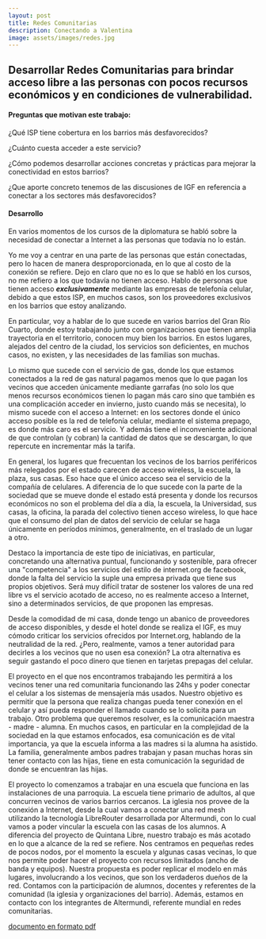 ```yaml
---
layout: post
title: Redes Comunitarias
description: Conectando a Valentina
image: assets/images/redes.jpg
---
```


## Desarrollar Redes Comunitarias para brindar acceso libre a las personas con pocos recursos económicos y en condiciones de vulnerabilidad.

#### Preguntas que motivan este trabajo:

¿Qué ISP tiene cobertura en los barrios más desfavorecidos?

¿Cuánto cuesta acceder a este servicio?

¿Cómo podemos desarrollar acciones concretas y prácticas para mejorar la conectividad en estos barrios?

¿Que aporte concreto tenemos de las discusiones de IGF en referencia a conectar a los sectores más desfavorecidos?

#### Desarrollo

En varios momentos de los cursos de la diplomatura se habló sobre la necesidad de conectar a Internet a las personas que todavía no lo están.

Yo me voy a centrar en una parte de las personas que están conectadas, pero lo hacen de manera desproporcionada, en lo que al costo de la conexión se refiere.
Dejo en claro que no es lo que se habló en los cursos, no me refiero a los que todavía no tienen acceso. Hablo de personas que tienen acceso ***exclusivamente*** mediante las empresas de telefonía celular, debido a que estos ISP, en muchos casos, son los proveedores exclusivos en los barrios que estoy analizando.

En particular, voy a hablar de lo que sucede en varios barrios del Gran Río Cuarto, donde estoy trabajando junto con organizaciones que tienen amplia trayectoria en el territorio, conocen muy bien los barrios. En estos lugares, alejados del centro de la ciudad, los servicios son deficientes, en muchos casos, no existen, y las necesidades de las familias son muchas.

Lo mismo que sucede con el servicio de gas, donde los que estamos conectados a la red de gas natural pagamos menos que lo que pagan los vecinos que acceden únicamente mediante garrafas (no solo los que menos recursos económicos tienen lo pagan más caro sino que también es una complicación acceder en invierno, justo cuando más se necesita), lo mismo sucede con el acceso a Internet: en los sectores donde el único acceso posible es la red de telefonía celular, mediante el sistema prepago, es donde más caro es el servicio. Y además tiene el inconveniente adicional de que controlan (y cobran) la cantidad de datos que se descargan, lo que repercute en incrementar más la tarifa.

En general, los lugares que frecuentan los vecinos de los barrios periféricos más relegados por el estado carecen de acceso wireless, la escuela, la plaza, sus casas. Eso hace que el único acceso sea el servicio de la compañía de celulares.
A diferencia de lo que sucede con la parte de la sociedad que se mueve donde el estado está presenta y donde los recursos económicos no son el problema del día a día, la escuela, la Universidad, sus casas, la oficina, la parada del colectivo tienen acceso wireless, lo que hace que el consumo del plan de datos del servicio de celular se haga únicamente en períodos mínimos, generalmente, en el traslado de un lugar a otro.

Destaco la importancia de este tipo de iniciativas, en particular, concretando una alternativa puntual, funcionando y sostenible, para ofrecer una "competencia" a los servicios del estilo de internet.org de facebook, donde la falta del servicio la suple una empresa privada que tiene sus propios objetivos. Será muy difícil tratar de sostener los valores de una red libre vs el servicio acotado de acceso, no es realmente acceso a Internet, sino a determinados servicios, de que proponen las empresas.

Desde la comodidad de mi casa, donde tengo un abanico de proveedores de acceso disponibles, y desde el hotel donde se realiza el IGF, es muy cómodo criticar los servicios ofrecidos por Internet.org, hablando de la neutralidad de la red. ¿Pero, realmente, vamos a tener autoridad para decirles a los vecinos que no usen esa conexión? La otra alternativa es seguir gastando el poco dinero que tienen en tarjetas prepagas del celular.

El proyecto en el que nos encontramos trabajando les permitirá a los vecinos tener una red comunitaria funcionando las 24hs y poder conectar el celular a los sistemas de mensajería más usados. Nuestro objetivo es permitir que la persona que realiza changas pueda tener conexión en el celular y así pueda responder el llamado cuando se lo solicita para un trabajo. Otro problema que queremos resolver, es la comunicación maestra - madre - alumna. En muchos casos, en particular en la complejidad de la sociedad en la que estamos enfocados, esa comunicación es de vital importancia, ya que la escuela informa a las madres si la alumna ha asistido. La familia, generalmente ambos padres trabajan y pasan muchas horas sin tener contacto con las hijas, tiene en esta comunicación la seguridad de donde se encuentran las hijas.

El proyecto lo comenzamos a trabajar en una escuela que funciona en las instalaciones de una parroquia. La escuela tiene primario de adultos, al que concurren vecinos de varios barrios cercanos. La iglesia nos provee de la conexión a Internet, desde la cual vamos a conectar una red mesh utilizando la tecnología LibreRouter desarrollada por Altermundi, con lo cual vamos a poder vincular la escuela con las casas de los alumnos.
A diferencia del proyecto de Quintana Libre, nuestro trabajo es más acotado en lo que a alcance de la red se refiere. Nos centramos en pequeñas redes de pocos nodos, por el momento la escuela y algunas casas vecinas, lo que nos permite poder hacer el proyecto con recursos limitados (ancho de banda y equipos).
Nuestra propuesta es poder replicar el modelo en más lugares, involucrando a los vecinos, que son los verdaderos dueños de la red.
Contamos con la participación de alumnos, docentes y referentes de la comunidad (la iglesia y organizaciones del barrio).
Además, estamos en contacto con los integrantes de Altermundi, referente mundial en redes comunitarias.


[documento en formato pdf](https://dbellomo.github.io/digi/DiGI-dbellomo-redes-comunitarias.pdf)
